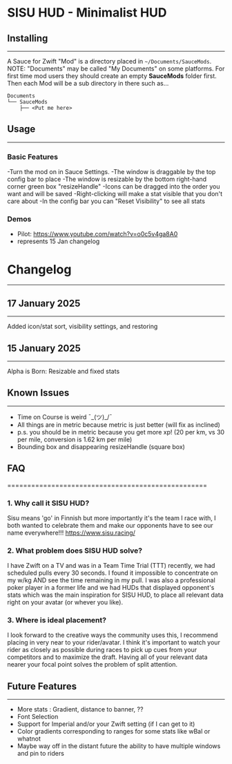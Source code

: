 SISU HUD - Minimalist HUD 
=========================


## Installing
------------------
A Sauce for Zwift "Mod" is a directory placed in `~/Documents/SauceMods`.  NOTE: "Documents"
may be called "My Documents" on some platforms.  For first time mod users they should create
an empty **SauceMods** folder first.  Then each Mod will be a sub directory in there such as...
```
Documents
└── SauceMods
    ├── <Put me here>
```

## Usage
------------------
### Basic Features
-Turn the mod on in Sauce Settings.
-The window is draggable by the top config bar to place
-The window is resizable by the bottom right-hand corner green box "resizeHandle"
-Icons can be dragged into the order you want and will be saved
-Right-clicking will make a stat visible that you don't care about
-In the config bar you can "Reset Visibility" to see all stats

### Demos
- Pilot: https://www.youtube.com/watch?v=o0c5v4ga8A0
 - represents 15 Jan changelog


# Changelog 
------------------
## 17 January 2025
------------------
Added icon/stat sort, visibility settings, and restoring

## 15 January 2025
------------------
Alpha is Born: Resizable and fixed stats


## Known Issues
------------------
- Time on Course is weird ¯\_(ツ)_/¯
- All things are in metric because metric is just better (will fix as inclined)
 - p.s. you should be in metric because you get more xp! (20 per km, vs 30 per mile, conversion is 1.62 km per mile)
- Bounding box and disappearing resizeHandle (square box)


## FAQ
==================================================
### 1. Why call it SISU HUD?
Sisu means 'go' in Finnish but more importantly it's the team I race with, I both wanted to celebrate them and make our opponents have to see our name everywhere!!! https://www.sisu.racing/

### 2. What problem does SISU HUD solve?
I have Zwift on a TV and was in a Team Time Trial (TTT) recently, we had scheduled pulls every 30 seconds.  I found it impossible to concentrate on my w/kg AND see the time remaining in my pull.  I was also a professional poker player in a former life and we had HUDs that displayed opponent's stats which was the main inspiration for SISU HUD, to place all relevant data right on your avatar (or whever you like).  

### 3. Where is ideal placement?
I look forward to the creative ways the community uses this, I recommend placing in very near to your rider/avatar.  I think it's important to watch your rider as closely as possible during races to pick up cues from your competitors and to maximize the draft.  Having all of your relevant data nearer your focal point solves the problem of split attention.

## Future Features
------------------
- More stats : Gradient, distance to banner, ??
- Font Selection
- Support for Imperial and/or your Zwift setting (if I can get to it)
- Color gradients corresponding to ranges for some stats like wBal or whatnot
- Maybe way off in the distant future the ability to have multiple windows and pin to riders